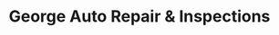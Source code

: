 ---
title: "George Auto Repair & Inspections"
url: /austin/george-auto-repair-und-inspections/
shop: Autowerkstatt
---